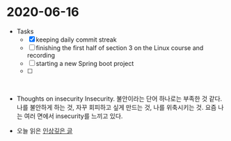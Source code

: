 # 2020-06-16

* Tasks
  - [x] keeping daily commit streak 
  - [ ] finishing the first half of section 3 on the Linux course and recording
  - [ ] starting a new Spring boot project
  - [ ] 

<br/>

* Thoughts on insecurity
Insecurity. 불안이라는 단어 하나로는 부족한 것 같다. 나를 불안하게 하는 것, 자꾸 회피하고 싶게 만드는 것, 나를 위축시키는 것. 요즘 나는 여러 면에서 insecurity를 느끼고 있다. 

* 오늘 읽은 [인상깊은 글](https://jojoldu.tistory.com/398)
